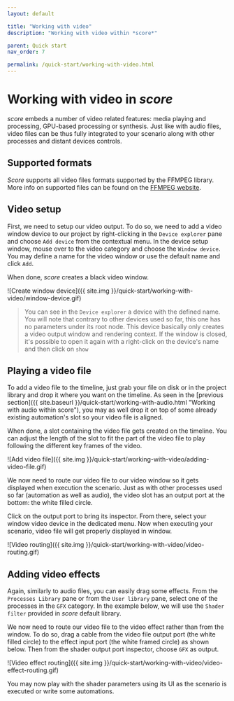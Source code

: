 ```yaml
---
layout: default

title: "Working with video"
description: "Working with video within *score*"

parent: Quick start
nav_order: 7

permalink: /quick-start/working-with-video.html
---
```

# Working with video in *score*

*score* embeds a number of video related features: media playing and processing, GPU-based processing or synthesis. Just like with audio files, video files can be thus fully integrated to your scenario along with other processes and distant devices controls.

## Supported formats

*Score* supports all video files formats supported by the FFMPEG library. More info on supported files can be found on the [FFMPEG website](https://www.ffmpeg.org/general.html#Video-Codecs).

## Video setup

First, we need to setup our video output. To do so, we need to add a video window device to our project by right-clicking in the `Device explorer` pane and choose `Add device` from the contextual menu. In the device setup window, mouse over to the video category and choose the `Window device`. You may define a name for the video window or use the default name and click `Add`.

When done, *score* creates a black video window.

![Create window device]({{ site.img }}/quick-start/working-with-video/window-device.gif)


> You can see in the `Device explorer` a device with the defined name. You will note that contrary to other devices used so far, this one has no parameters under its root node. This device basically only creates a video output window and rendering context. If the window is closed, it's possible to open it again with a right-click on the device's name and then click on `show`
> 
## Playing a video file

To add a video file to the timeline, just grab your file on disk or in the project library and drop it where you want on the timeline. As seen in the [previous section]({{ site.baseurl }}/quick-start/working-with-audio.html "Working with audio within score"), you may as well drop it on top of some already existing automation's slot so your video file is aligned.

When done, a slot containing the video file gets created on the timeline. You can adjust the length of the slot to fit the part of the video file to play following the different key frames of the video.

![Add video file]({{ site.img }}/quick-start/working-with-video/adding-video-file.gif)

We now need to route our video file to our video window so it gets displayed when execution the scenario. Just as with other processes used so far (automation as well as audio), the video slot has an output port at the bottom: the white filled circle.

Click on the output port to bring its inspector. From there, select your window video device in the dedicated menu. Now when executing your scenario, video file will get properly displayed in window.

![Video routing]({{ site.img }}/quick-start/working-with-video/video-routing.gif)

## Adding video effects

Again, similarly to audio files, you can easily drag some effects. From the `Processes Library` pane or from the `User library` pane, select one of the processes in the `GFX` category. In the example below, we will use the `Shader filter` provided in *score* default library.

We now need to route our video file to the video effect rather than from the window. To do so, drag a cable from the video file output port (the white filled circle) to the effect input port (the white framed circle) as shown below. Then from the shader output port inspector, choose `GFX` as output.

![Video effect routing]({{ site.img }}/quick-start/working-with-video/video-effect-routing.gif)

You may now play with the shader parameters using its UI as the scenario is executed or write some automations.

